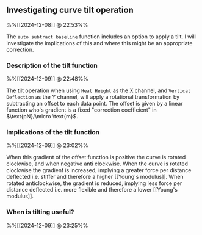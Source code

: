 
## Investigating curve tilt operation
%%[[2024-12-08]] @ 22:53%%

The `auto subtract baseline` function includes an option to apply a tilt. I will investigate the implications of this and where this might be an appropriate correction.

### Description of the tilt function
%%[[2024-12-09]] @ 22:48%%

The tilt operation when using `Heat Height` as the X channel, and `Vertical Deflection` as the Y channel, will apply a rotational transformation by subtracting an offset to each data point. The offset is given by a linear function who's gradient is a fixed "correction coefficient" in $\text{pN}/\micro \text{m}$. 

### Implications of the tilt function
%%[[2024-12-09]] @ 23:02%%

When this gradient of the offset function is positive the curve is rotated clockwise, and when negative anti clockwise. When the curve is rotated clockwise the gradient is increased, implying a greater force per distance deflected i.e. stiffer and therefore a higher [[Young's modulus]]. When rotated anticlockwise, the gradient is reduced, implying less force per distance deflected i.e. more flexible and therefore a lower [[Young's modulus]].

### When is tilting useful?
%%[[2024-12-09]] @ 23:25%%

